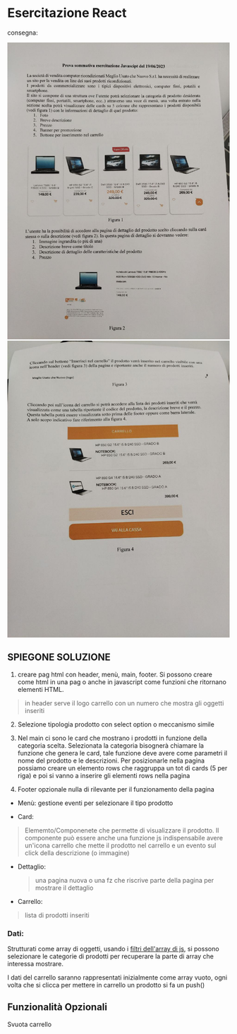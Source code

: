 # Esercitazione React

consegna:

![pag1](photo_2023-06-19_18-03-56.jpg)
![pag2](photo_2023-06-19_18-04-01.jpg)

## SPIEGONE SOLUZIONE
1) creare pag html con header, menù, main, footer. Si possono creare come html in una pag o anche in javascript come funzioni che ritornano elementi HTML.
>in header serve il logo carrello con un numero che mostra gli oggetti inseriti


2) Selezione tipologia prodotto con select option o meccanismo simile


3) Nel main ci sono le card che mostrano i prodotti in funzione della categoria scelta. Selezionata la categoria bisognerà chiamare la funzione che genera le card, tale funzione deve avere come parametri il nome del prodotto e le descrizioni. Per posizionarle nella pagina possiamo creare un elemento rows che raggruppa un tot di cards (5 per riga) e poi si vanno a inserire gli elementi rows nella pagina

4) Footer opzionale nulla di rilevante per il funzionamento della pagina

- Menù: gestione eventi per selezionare il tipo prodotto

- Card: 
> Elememto/Componenete che permette di visualizzare il prodotto. Il componente può essere anche una funzione js
    indispensabile avere un'icona carrello che mette il prodotto nel carrello e un evento sul click della descrizione (o immagine)
- Dettaglio:
    >una pagina nuova o una fz che riscrive parte della pagina per mostrare il dettaglio

- Carrello:
> lista di prodotti inseriti 

### Dati:

Strutturati come array di oggetti, usando i [filtri dell'array di js](https://developer.mozilla.org/en-US/docs/Web/JavaScript/Reference/Global_Objects/Array/filter), si possono selezionare le categorie di prodotti per recuperare la parte di array che interessa mostrare.

I dati del carrello saranno rappresentati inizialmente come array vuoto, ogni volta che si clicca per mettere in carrello un prodotto si fa un push()


## Funzionalità Opzionali

Svuota carrello 